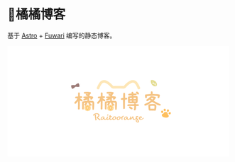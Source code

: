 # 🍊橘橘博客

基于 [Astro](https://astro.build) + [Fuwari](https://github.com/saicaca/fuwari) 编写的静态博客。

<div alien="center"><img src="./bloghover.png" width="500px"></div>